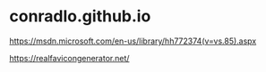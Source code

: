 # conradlo.github.io

https://msdn.microsoft.com/en-us/library/hh772374(v=vs.85).aspx

https://realfavicongenerator.net/
